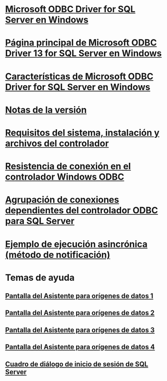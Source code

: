 # [Microsoft ODBC Driver for SQL Server en Windows](microsoft-odbc-driver-for-sql-server-on-windows.md)
# [Página principal de Microsoft ODBC Driver 13 for SQL Server en Windows](welcome-to-the-microsoft-odbc-driver-13-for-sql-server-on-windows.md)
# [Características de Microsoft ODBC Driver for SQL Server en Windows](features-of-the-microsoft-odbc-driver-for-sql-server-on-windows.md)

# [Notas de la versión](release-notes.md)
# [Requisitos del sistema, instalación y archivos del controlador](system-requirements-installation-and-driver-files.md)

# [Resistencia de conexión en el controlador Windows ODBC](connection-resiliency-in-the-windows-odbc-driver.md)
# [Agrupación de conexiones dependientes del controlador ODBC para SQL Server](driver-aware-connection-pooling-in-the-odbc-driver-for-sql-server.md)

# [Ejemplo de ejecución asincrónica (método de notificación)](asynchronous-execution-notification-method-sample.md)

# Temas de ayuda
## [Pantalla del Asistente para orígenes de datos 1](dsn-wizard-1.md)
## [Pantalla del Asistente para orígenes de datos 2](dsn-wizard-2.md)
## [Pantalla del Asistente para orígenes de datos 3](dsn-wizard-3.md)
## [Pantalla del Asistente para orígenes de datos 4](dsn-wizard-4.md)
## [Cuadro de diálogo de inicio de sesión de SQL Server](sql-server-login-dialog.md)
